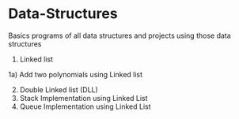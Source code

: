 # Data-Structures
Basics programs of all data structures and projects using those data structures
1) Linked list 

1a) Add two polynomials using Linked list
  
2) Double Linked list (DLL)
3) Stack Implementation using Linked List
4) Queue Implementation using Linked List
